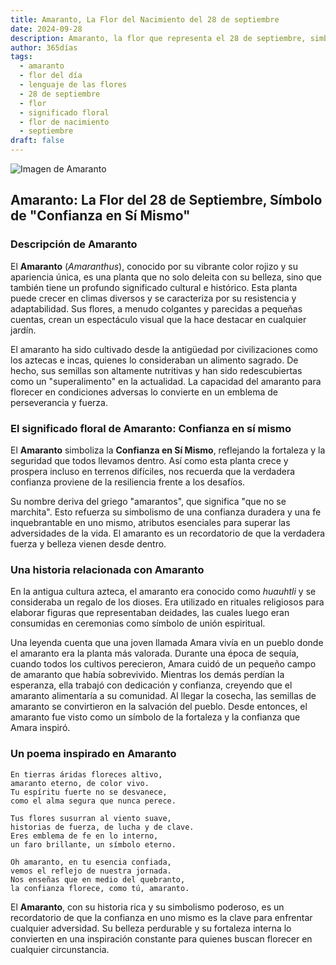 ```yaml
---
title: Amaranto, La Flor del Nacimiento del 28 de septiembre
date: 2024-09-28
description: Amaranto, la flor que representa el 28 de septiembre, simboliza Confianza en sí mismo. Descubre su fascinante historia, significado en el lenguaje de las flores y una poesía que celebra su belleza.
author: 365días
tags:
  - amaranto
  - flor del día
  - lenguaje de las flores
  - 28 de septiembre
  - flor
  - significado floral
  - flor de nacimiento
  - septiembre
draft: false
---
```


![Imagen de Amaranto](https://cdn.pixabay.com/photo/2017/09/20/19/42/foxtail-2769772_1280.jpg#center)


## Amaranto: La Flor del 28 de Septiembre, Símbolo de "Confianza en Sí Mismo"

### Descripción de Amaranto

El **Amaranto** (_Amaranthus_), conocido por su vibrante color rojizo y su apariencia única, es una planta que no solo deleita con su belleza, sino que también tiene un profundo significado cultural e histórico. Esta planta puede crecer en climas diversos y se caracteriza por su resistencia y adaptabilidad. Sus flores, a menudo colgantes y parecidas a pequeñas cuentas, crean un espectáculo visual que la hace destacar en cualquier jardín.

El amaranto ha sido cultivado desde la antigüedad por civilizaciones como los aztecas e incas, quienes lo consideraban un alimento sagrado. De hecho, sus semillas son altamente nutritivas y han sido redescubiertas como un "superalimento" en la actualidad. La capacidad del amaranto para florecer en condiciones adversas lo convierte en un emblema de perseverancia y fuerza.

### El significado floral de Amaranto: Confianza en sí mismo

El **Amaranto** simboliza la **Confianza en Sí Mismo**, reflejando la fortaleza y la seguridad que todos llevamos dentro. Así como esta planta crece y prospera incluso en terrenos difíciles, nos recuerda que la verdadera confianza proviene de la resiliencia frente a los desafíos.

Su nombre deriva del griego "amarantos", que significa "que no se marchita". Esto refuerza su simbolismo de una confianza duradera y una fe inquebrantable en uno mismo, atributos esenciales para superar las adversidades de la vida. El amaranto es un recordatorio de que la verdadera fuerza y belleza vienen desde dentro.

### Una historia relacionada con Amaranto

En la antigua cultura azteca, el amaranto era conocido como _huauhtli_ y se consideraba un regalo de los dioses. Era utilizado en rituales religiosos para elaborar figuras que representaban deidades, las cuales luego eran consumidas en ceremonias como símbolo de unión espiritual.

Una leyenda cuenta que una joven llamada Amara vivía en un pueblo donde el amaranto era la planta más valorada. Durante una época de sequía, cuando todos los cultivos perecieron, Amara cuidó de un pequeño campo de amaranto que había sobrevivido. Mientras los demás perdían la esperanza, ella trabajó con dedicación y confianza, creyendo que el amaranto alimentaría a su comunidad. Al llegar la cosecha, las semillas de amaranto se convirtieron en la salvación del pueblo. Desde entonces, el amaranto fue visto como un símbolo de la fortaleza y la confianza que Amara inspiró.

### Un poema inspirado en Amaranto

```
En tierras áridas floreces altivo,  
amaranto eterno, de color vivo.  
Tu espíritu fuerte no se desvanece,  
como el alma segura que nunca perece.

Tus flores susurran al viento suave,  
historias de fuerza, de lucha y de clave.  
Eres emblema de fe en lo interno,  
un faro brillante, un símbolo eterno.

Oh amaranto, en tu esencia confiada,  
vemos el reflejo de nuestra jornada.  
Nos enseñas que en medio del quebranto,  
la confianza florece, como tú, amaranto.
```

El **Amaranto**, con su historia rica y su simbolismo poderoso, es un recordatorio de que la confianza en uno mismo es la clave para enfrentar cualquier adversidad. Su belleza perdurable y su fortaleza interna lo convierten en una inspiración constante para quienes buscan florecer en cualquier circunstancia.
